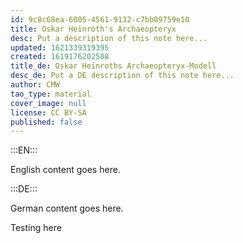 ```yaml
---
id: 9c8c68ea-6005-4561-9132-c7bb09759e10
title: Oskar Heinroth's Archaeopteryx
desc: Put a description of this note here...
updated: 1621339319395
created: 1619176202508
title_de: Oskar Heinroths Archaeopteryx-Modell
desc_de: Put a DE description of this note here...
author: CMW
tao_type: material
cover_image: null
license: CC BY-SA
published: false
---
```


:::EN:::

English content goes here.

:::DE:::

German content goes here.

Testing here

